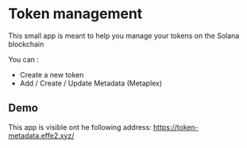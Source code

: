 # Token management

This small app is meant to help you manage your tokens on the Solana blockchain

You can :
- Create a new token
- Add / Create / Update Metadata (Metaplex)

## Demo

This app is visible ont he following address: https://token-metadata.effe2.xyz/
